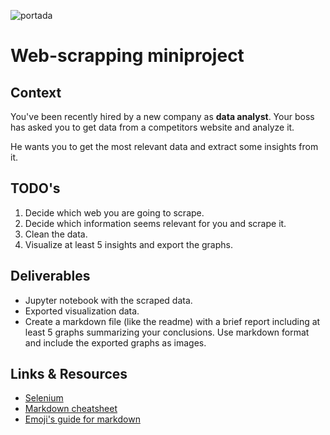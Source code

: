 ![portada](https://recursos.bps.com.es/files/665/00.jpg)

# Web-scrapping miniproject

## Context

You've been recently hired by a new company as **data analyst**. Your boss has asked you to get data from a competitors website and analyze it.

He wants you to get the most relevant data and extract some insights from it.

## TODO's

1. Decide which web you are going to scrape.
2. Decide which information seems relevant for you and scrape it.
3. Clean the data.
4. Visualize at least 5 insights and export the graphs.

## Deliverables
- Jupyter notebook with the scraped data.
- Exported visualization data.
- Create a markdown file (like the readme) with a brief report including at least 5 graphs summarizing your conclusions. Use markdown format and include the exported graphs as images.


## Links & Resources

- [Selenium](https://selenium-python.readthedocs.io/)
- [Markdown cheatsheet](https://github.com/adam-p/markdown-here/wiki/Markdown-Cheatsheet)
- [Emoji's guide for markdown](https://github.com/ikatyang/emoji-cheat-sheet/blob/master/README.md)